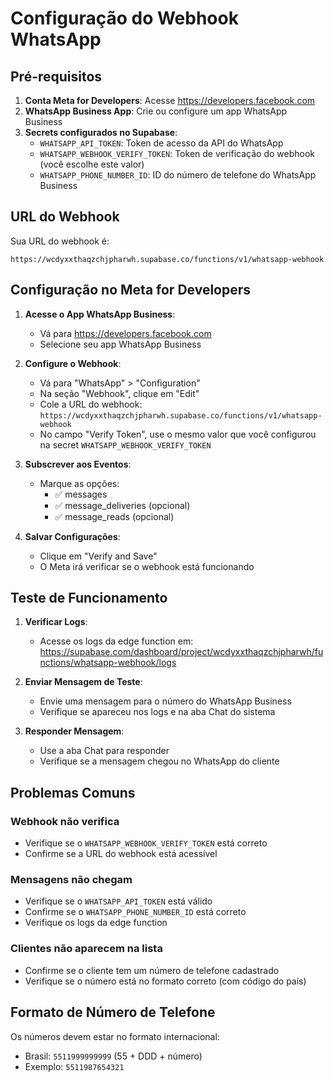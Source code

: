 # Configuração do Webhook WhatsApp

## Pré-requisitos

1. **Conta Meta for Developers**: Acesse https://developers.facebook.com
2. **WhatsApp Business App**: Crie ou configure um app WhatsApp Business
3. **Secrets configurados no Supabase**:
   - `WHATSAPP_API_TOKEN`: Token de acesso da API do WhatsApp
   - `WHATSAPP_WEBHOOK_VERIFY_TOKEN`: Token de verificação do webhook (você escolhe este valor)
   - `WHATSAPP_PHONE_NUMBER_ID`: ID do número de telefone do WhatsApp Business

## URL do Webhook

Sua URL do webhook é:
```
https://wcdyxxthaqzchjpharwh.supabase.co/functions/v1/whatsapp-webhook
```

## Configuração no Meta for Developers

1. **Acesse o App WhatsApp Business**:
   - Vá para https://developers.facebook.com
   - Selecione seu app WhatsApp Business

2. **Configure o Webhook**:
   - Vá para "WhatsApp" > "Configuration"
   - Na seção "Webhook", clique em "Edit"
   - Cole a URL do webhook: `https://wcdyxxthaqzchjpharwh.supabase.co/functions/v1/whatsapp-webhook`
   - No campo "Verify Token", use o mesmo valor que você configurou na secret `WHATSAPP_WEBHOOK_VERIFY_TOKEN`

3. **Subscrever aos Eventos**:
   - Marque as opções:
     - ✅ messages
     - ✅ message_deliveries (opcional)
     - ✅ message_reads (opcional)

4. **Salvar Configurações**:
   - Clique em "Verify and Save"
   - O Meta irá verificar se o webhook está funcionando

## Teste de Funcionamento

1. **Verificar Logs**:
   - Acesse os logs da edge function em: https://supabase.com/dashboard/project/wcdyxxthaqzchjpharwh/functions/whatsapp-webhook/logs

2. **Enviar Mensagem de Teste**:
   - Envie uma mensagem para o número do WhatsApp Business
   - Verifique se apareceu nos logs e na aba Chat do sistema

3. **Responder Mensagem**:
   - Use a aba Chat para responder
   - Verifique se a mensagem chegou no WhatsApp do cliente

## Problemas Comuns

### Webhook não verifica
- Verifique se o `WHATSAPP_WEBHOOK_VERIFY_TOKEN` está correto
- Confirme se a URL do webhook está acessível

### Mensagens não chegam
- Verifique se o `WHATSAPP_API_TOKEN` está válido
- Confirme se o `WHATSAPP_PHONE_NUMBER_ID` está correto
- Verifique os logs da edge function

### Clientes não aparecem na lista
- Confirme se o cliente tem um número de telefone cadastrado
- Verifique se o número está no formato correto (com código do país)

## Formato de Número de Telefone

Os números devem estar no formato internacional:
- Brasil: `5511999999999` (55 + DDD + número)
- Exemplo: `5511987654321`